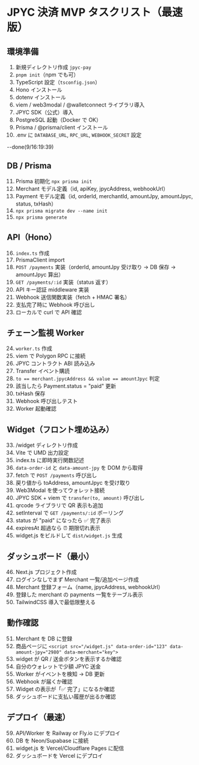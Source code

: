 # JPYC 決済 MVP タスクリスト（最速版）

## 環境準備

1. 新規ディレクトリ作成 `jpyc-pay`
2. `pnpm init`（npm でも可）
3. TypeScript 設定（`tsconfig.json`）
4. Hono インストール
5. dotenv インストール
6. viem / web3modal / @walletconnect ライブラリ導入
7. JPYC SDK（公式）導入
8. PostgreSQL 起動（Docker で OK）
9. Prisma / @prisma/client インストール
10. .env に `DATABASE_URL`, `RPC_URL`, `WEBHOOK_SECRET` 設定

--done(9/16:19:39)

## DB / Prisma

11. Prisma 初期化 `npx prisma init`
12. Merchant モデル定義（id, apiKey, jpycAddress, webhookUrl）
13. Payment モデル定義（id, orderId, merchantId, amountJpy, amountJpyc, status, txHash）
14. `npx prisma migrate dev --name init`
15. `npx prisma generate`

## API（Hono）

16. `index.ts` 作成
17. PrismaClient import
18. `POST /payments` 実装（orderId, amountJpy 受け取り → DB 保存 → amountJpyc 算出）
19. `GET /payments/:id` 実装（status 返す）
20. API キー認証 middleware 実装
21. Webhook 送信関数実装（fetch + HMAC 署名）
22. 支払完了時に Webhook 呼び出し
23. ローカルで curl で API 確認

## チェーン監視 Worker

24. `worker.ts` 作成
25. viem で Polygon RPC に接続
26. JPYC コントラクト ABI 読み込み
27. Transfer イベント購読
28. `to == merchant.jpycAddress && value == amountJpyc` 判定
29. 該当したら Payment.status = "paid" 更新
30. txHash 保存
31. Webhook 呼び出しテスト
32. Worker 起動確認

## Widget（フロント埋め込み）

33. /widget ディレクトリ作成
34. Vite で UMD 出力設定
35. index.ts に即時実行関数記述
36. `data-order-id` と `data-amount-jpy` を DOM から取得
37. fetch で `POST /payments` 呼び出し
38. 戻り値から toAddress, amountJpyc を受け取り
39. Web3Modal を使ってウォレット接続
40. JPYC SDK + viem で `transfer(to, amount)` 呼び出し
41. qrcode ライブラリで QR 表示も追加
42. setInterval で `GET /payments/:id` ポーリング
43. status が "paid" になったら ✅ 完了表示
44. expiresAt 超過なら ⏰ 期限切れ表示
45. widget.js をビルドして `dist/widget.js` 生成

## ダッシュボード（最小）

46. Next.js プロジェクト作成
47. ログインなしでまず Merchant 一覧/追加ページ作成
48. Merchant 登録フォーム（name, jpycAddress, webhookUrl）
49. 登録した merchant の payments 一覧をテーブル表示
50. TailwindCSS 導入で最低限整える

## 動作確認

51. Merchant を DB に登録
52. 商品ページに `<script src="/widget.js" data-order-id="123" data-amount-jpy="2980" data-merchant="key">`
53. widget が QR / 送金ボタンを表示するか確認
54. 自分のウォレットで少額 JPYC 送金
55. Worker がイベントを検知 → DB 更新
56. Webhook が届くか確認
57. Widget の表示が「✅ 完了」になるか確認
58. ダッシュボードに支払い履歴が出るか確認

## デプロイ（最速）

59. API/Worker を Railway or Fly.io にデプロイ
60. DB を Neon/Supabase に接続
61. widget.js を Vercel/Cloudflare Pages に配信
62. ダッシュボードを Vercel にデプロイ
